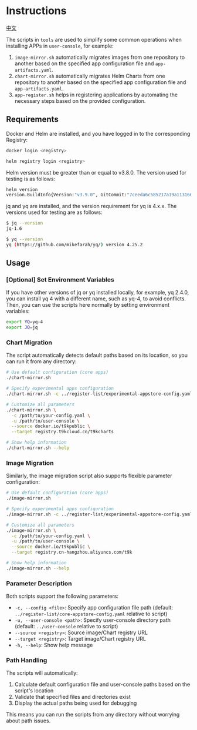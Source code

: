 # Instructions

[中文](./README_zh.md)

The scripts in `tools` are used to simplify some common operations when installing APPs in `user-console`, for example:

1. `image-mirror.sh` automatically migrates images from one repository to another based on the specified app configuration file and `app-artifacts.yaml`.
2. `chart-mirror.sh` automatically migrates Helm Charts from one repository to another based on the specified app configuration file and `app-artifacts.yaml`.
3. `app-register.sh` helps in registering applications by automating the necessary steps based on the provided configuration.

## Requirements

Docker and Helm are installed, and you have logged in to the corresponding Registry:

```bash
docker login <registry>
```

```bash
helm registry login <registry>
```

Helm version must be greater than or equal to v3.8.0. The version used for testing is as follows:

```bash
helm version
version.BuildInfo{Version:"v3.9.0", GitCommit:"7ceeda6c585217a19a1131663d8cd1f7d641b2a7", GitTreeState:"clean", GoVersion:"go1.17.5"}
```

jq and yq are installed, and the version requirement for yq is 4.x.x. The versions used for testing are as follows:

```bash
$ jq --version
jq-1.6

$ yq --version
yq (https://github.com/mikefarah/yq/) version 4.25.2
```

## Usage

### [Optional] Set Environment Variables

If you have other versions of jq or yq installed locally, for example, yq 2.4.0, you can install yq 4 with a different name, such as yq-4, to avoid conflicts. Then, you can use the scripts here normally by setting environment variables:

```bash
export YQ=yq-4
export JQ=jq
```

### Chart Migration

The script automatically detects default paths based on its location, so you can run it from any directory:

```bash
# Use default configuration (core apps)
./chart-mirror.sh

# Specify experimental apps configuration
./chart-mirror.sh -c ../register-list/experimental-appstore-config.yaml

# Customize all parameters
./chart-mirror.sh \
  -c /path/to/your-config.yaml \
  -u /path/to/user-console \
  --source docker.io/t9kpublic \
  --target registry.t9kcloud.cn/t9kcharts

# Show help information
./chart-mirror.sh --help
```

### Image Migration

Similarly, the image migration script also supports flexible parameter configuration:

```bash
# Use default configuration (core apps)
./image-mirror.sh

# Specify experimental apps configuration
./image-mirror.sh -c ../register-list/experimental-appstore-config.yaml

# Customize all parameters
./image-mirror.sh \
  -c /path/to/your-config.yaml \
  -u /path/to/user-console \
  --source docker.io/t9kpublic \
  --target registry.cn-hangzhou.aliyuncs.com/t9k

# Show help information
./image-mirror.sh --help
```

### Parameter Description

Both scripts support the following parameters:

- `-c, --config <file>`: Specify app configuration file path (default: `../register-list/core-appstore-config.yaml` relative to script)
- `-u, --user-console <path>`: Specify user-console directory path (default: `../user-console` relative to script)
- `--source <registry>`: Source image/Chart registry URL
- `--target <registry>`: Target image/Chart registry URL
- `-h, --help`: Show help message

### Path Handling

The scripts will automatically:
1. Calculate default configuration file and user-console paths based on the script's location
2. Validate that specified files and directories exist
3. Display the actual paths being used for debugging

This means you can run the scripts from any directory without worrying about path issues.
